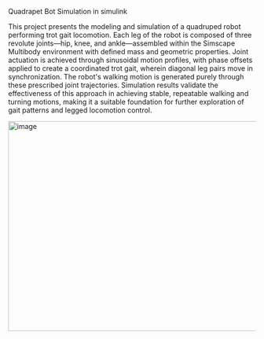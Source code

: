 Quadrapet Bot Simulation in simulink 

This project presents the modeling and simulation of a quadruped robot performing trot gait locomotion. Each leg of the robot is composed of three revolute joints—hip, knee, and ankle—assembled within the Simscape Multibody environment with defined mass and geometric properties. 
Joint actuation is achieved through sinusoidal motion profiles, with phase offsets applied to create a coordinated trot gait, wherein diagonal leg pairs move in synchronization. The robot's walking motion is generated purely through these prescribed joint trajectories. 
Simulation results validate the effectiveness of this approach in achieving stable, repeatable walking and turning motions, making it a suitable foundation for further exploration of gait patterns and legged locomotion control. 

 <img width="747" height="427" alt="image" src="https://github.com/user-attachments/assets/d63c48e8-dc2a-4650-a4c9-5f837890ee48" />

